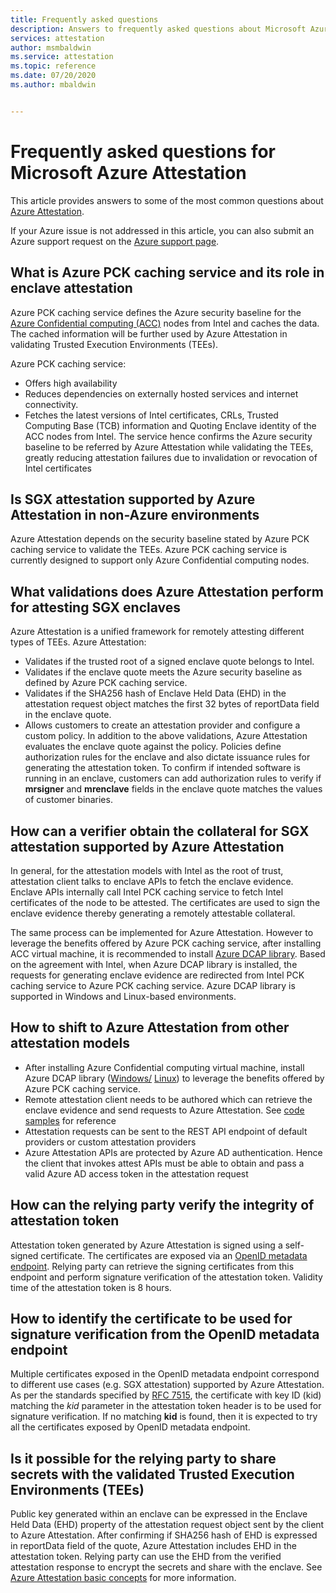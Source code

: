 ```yaml
---
title: Frequently asked questions
description: Answers to frequently asked questions about Microsoft Azure Attestation
services: attestation
author: msmbaldwin
ms.service: attestation
ms.topic: reference
ms.date: 07/20/2020
ms.author: mbaldwin


---
```


# Frequently asked questions for Microsoft Azure Attestation

This article provides answers to some of the most common questions about [Azure Attestation](overview.md).

If your Azure issue is not addressed in this article, you can also submit an Azure support request on the [Azure support page](https://azure.microsoft.com/support/options/).

## What is Azure PCK caching service and its role in enclave attestation

Azure PCK caching service defines the Azure security baseline for the [Azure Confidential computing (ACC)](../confidential-computing/overview.md) nodes from Intel and caches the data. The cached information will be further used by Azure Attestation in validating Trusted Execution Environments (TEEs).  

Azure PCK caching service:
   - Offers high availability 
   - Reduces dependencies on externally hosted services and internet connectivity.
   - Fetches the latest versions of Intel certificates, CRLs, Trusted Computing Base (TCB) information and Quoting Enclave identity of the ACC nodes from Intel. The service hence confirms the Azure security baseline to be referred by Azure Attestation while validating the TEEs, greatly reducing attestation failures due to invalidation or revocation of Intel certificates  

## Is SGX attestation supported by Azure Attestation in non-Azure environments

Azure Attestation depends on the security baseline stated by Azure PCK caching service to validate the TEEs. Azure PCK caching service is currently designed to support only Azure Confidential computing nodes. 

## What validations does Azure Attestation perform for attesting SGX enclaves

Azure Attestation is a unified framework for remotely attesting different types of TEEs. Azure Attestation:

   - Validates if the trusted root of a signed enclave quote belongs to Intel.
   - Validates if the enclave quote meets the Azure security baseline as defined by Azure PCK caching service.
   - Validates if the SHA256 hash of Enclave Held Data (EHD) in the attestation request object matches the first 32 bytes of reportData field in the enclave quote.
   - Allows customers to create an attestation provider and configure a custom policy. In addition to the above validations, Azure Attestation evaluates the enclave quote against the policy. Policies define authorization rules for the enclave and also dictate issuance rules for generating the attestation token. To confirm if intended software is running in an enclave, customers can add authorization rules to verify if **mrsigner** and **mrenclave** fields in the enclave quote matches the values of customer binaries.

## How can a verifier obtain the collateral for SGX attestation supported by Azure Attestation

In general, for the attestation models with Intel as the root of trust, attestation client talks to enclave APIs to fetch the enclave evidence. Enclave APIs internally call Intel PCK caching service to fetch Intel certificates of the node to be attested. The certificates are used to sign the enclave evidence thereby generating a remotely attestable collateral.  

The same process can be implemented for Azure Attestation. However to leverage the benefits offered by Azure PCK caching service,  after installing ACC virtual machine, it is recommended to install [Azure DCAP library](https://www.nuget.org/packages/Microsoft.Azure.DCAP). Based on the agreement with Intel, when Azure DCAP library is installed, the requests for generating enclave evidence are redirected from Intel PCK caching service to Azure PCK caching service. Azure DCAP library is supported in Windows and Linux-based environments.

## How to shift to Azure Attestation from other attestation models

- After installing Azure Confidential computing virtual machine, install Azure DCAP library ([Windows/](https://www.nuget.org/packages/Microsoft.Azure.DCAP/) [Linux](https://packages.microsoft.com/ubuntu/18.04/prod/pool/main/a/az-dcap-client/)) to leverage the benefits offered by Azure PCK caching service.
- Remote attestation client needs to be authored which can retrieve the enclave evidence and send requests to Azure Attestation. See [code samples](/samples/browse/?expanded=azure&terms=attestation) for reference 
- Attestation requests can be sent to the REST API endpoint of default providers or custom attestation providers 
- Azure Attestation APIs are protected by Azure AD authentication. Hence the client that invokes attest APIs must be able to obtain and pass a valid Azure AD access token in the attestation request 

## How can the relying party verify the integrity of attestation token

Attestation token generated by Azure Attestation is signed using a self-signed certificate. The certificates are exposed via an [OpenID metadata endpoint](/rest/api/attestation/metadataconfiguration/get). Relying party can retrieve the signing certificates from this endpoint and perform signature verification of the attestation token. Validity time of the attestation token is 8 hours. 

## How to identify the certificate to be used for signature verification from the OpenID metadata endpoint

Multiple certificates exposed in the OpenID metadata endpoint correspond to different use cases (e.g. SGX attestation) supported by Azure Attestation. As per the standards specified by [RFC 7515](https://tools.ietf.org/html/rfc7515), the certificate with key ID (kid) matching the *kid* parameter in the attestation token header is to be used for signature verification. If no matching **kid** is found, then it is expected to try all the certificates exposed by OpenID metadata endpoint.

## Is it possible for the relying party to share secrets with the validated Trusted Execution Environments (TEEs)

Public key generated within an enclave can be expressed in the Enclave Held Data (EHD) property of the attestation request object sent by the client to Azure Attestation. After confirming if SHA256 hash of EHD is expressed in reportData field of the quote, Azure Attestation includes EHD in the attestation token. Relying party can use the EHD from the verified attestation response to encrypt the secrets and share with the enclave. See [Azure Attestation basic concepts](basic-concepts.md) for more information.
